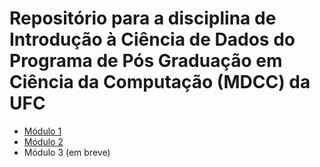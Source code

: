 # Repositório para a disciplina de Introdução à Ciência de Dados do Programa de Pós Graduação em Ciência da Computação (MDCC) da UFC


* [Módulo 1](https://github.com/FabioXimenes/UFC-IDS/tree/main/Modulo%201)
* [Módulo 2](https://github.com/FabioXimenes/UFC-IDS/tree/main/Modulo%202)
* Módulo 3 (em breve)
